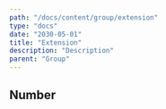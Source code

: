 ```yaml
---
path: "/docs/content/group/extension"
type: "docs"
date: "2030-05-01"
title: "Extension"
description: "Description"
parent: "Group"
---
```


<h2>Number</h2>

<demo>
  <div class="demo-inner">
    <div class="demo-item" data-iframe="/demos/group/extension/number" data-name="line">
    </div>
  </div>
</demo>

